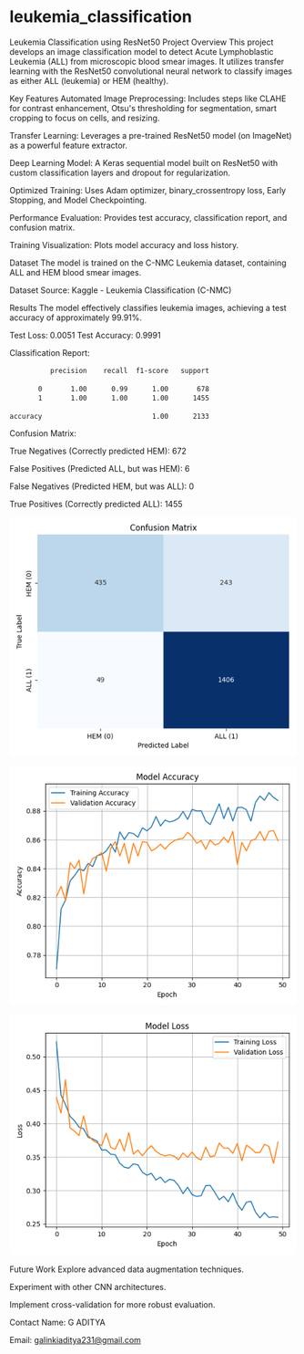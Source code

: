 # leukemia_classification
Leukemia Classification using ResNet50
Project Overview
This project develops an image classification model to detect Acute Lymphoblastic Leukemia (ALL) from microscopic blood smear images. It utilizes transfer learning with the ResNet50 convolutional neural network to classify images as either ALL (leukemia) or HEM (healthy).

Key Features
Automated Image Preprocessing: Includes steps like CLAHE for contrast enhancement, Otsu's thresholding for segmentation, smart cropping to focus on cells, and resizing.

Transfer Learning: Leverages a pre-trained ResNet50 model (on ImageNet) as a powerful feature extractor.

Deep Learning Model: A Keras sequential model built on ResNet50 with custom classification layers and dropout for regularization.

Optimized Training: Uses Adam optimizer, binary_crossentropy loss, Early Stopping, and Model Checkpointing.

Performance Evaluation: Provides test accuracy, classification report, and confusion matrix.

Training Visualization: Plots model accuracy and loss history.

Dataset
The model is trained on the C-NMC Leukemia dataset, containing ALL and HEM blood smear images.

Dataset Source: Kaggle - Leukemia Classification (C-NMC)

Results
The model effectively classifies leukemia images, achieving a test accuracy of approximately 99.91%.

Test Loss: 0.0051
Test Accuracy: 0.9991

Classification Report:

              precision    recall  f1-score   support

           0       1.00      0.99      1.00       678
           1       1.00      1.00      1.00      1455

    accuracy                           1.00      2133
   
Confusion Matrix:

True Negatives (Correctly predicted HEM): 672

False Positives (Predicted ALL, but was HEM): 6

False Negatives (Predicted HEM, but was ALL): 0

True Positives (Correctly predicted ALL): 1455


![Model confusion_matrix Plot](confusion_matrix_heatmap.png)

 ![Model Accuracy Plot](model_accuracy_plot.png)
 
 ![Model Loss Plot](model_loss_plot.png)

Future Work
Explore advanced data augmentation techniques.

Experiment with other CNN architectures.

Implement cross-validation for more robust evaluation.

Contact
Name: G ADITYA

Email: galinkiaditya231@gmail.com
